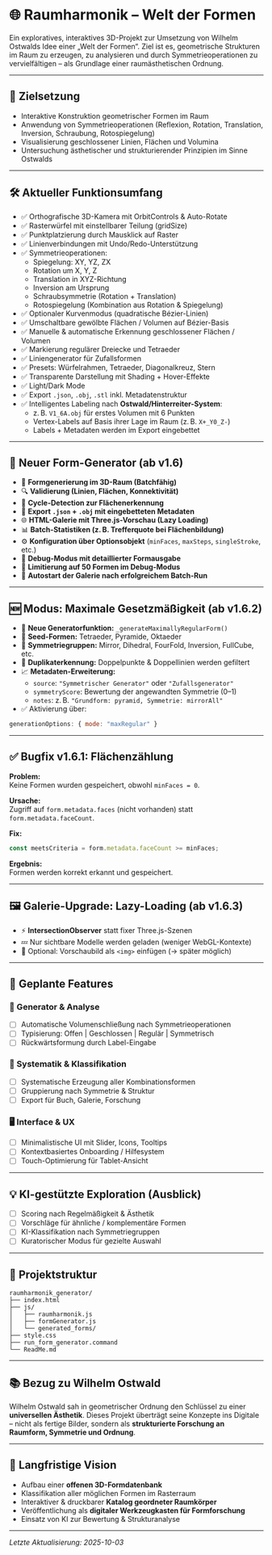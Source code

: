 
# 🌐 Raumharmonik – Welt der Formen

Ein exploratives, interaktives 3D-Projekt zur Umsetzung von Wilhelm Ostwalds Idee einer „Welt der Formen“. Ziel ist es, geometrische Strukturen im Raum zu erzeugen, zu analysieren und durch Symmetrieoperationen zu vervielfältigen – als Grundlage einer raumästhetischen Ordnung.

---

## 🎯 Zielsetzung

- Interaktive Konstruktion geometrischer Formen im Raum  
- Anwendung von Symmetrieoperationen (Reflexion, Rotation, Translation, Inversion, Schraubung, Rotospiegelung)  
- Visualisierung geschlossener Linien, Flächen und Volumina  
- Untersuchung ästhetischer und strukturierender Prinzipien im Sinne Ostwalds

---

## 🛠️ Aktueller Funktionsumfang

- ✅ Orthografische 3D-Kamera mit OrbitControls & Auto-Rotate  
- ✅ Rasterwürfel mit einstellbarer Teilung (gridSize)  
- ✅ Punktplatzierung durch Mausklick auf Raster  
- ✅ Linienverbindungen mit Undo/Redo-Unterstützung  
- ✅ Symmetrieoperationen:
  - Spiegelung: XY, YZ, ZX  
  - Rotation um X, Y, Z  
  - Translation in XYZ-Richtung  
  - Inversion am Ursprung  
  - Schraubsymmetrie (Rotation + Translation)  
  - Rotospiegelung (Kombination aus Rotation & Spiegelung)  
- ✅ Optionaler Kurvenmodus (quadratische Bézier-Linien)  
- ✅ Umschaltbare gewölbte Flächen / Volumen auf Bézier-Basis  
- ✅ Manuelle & automatische Erkennung geschlossener Flächen / Volumen  
- ✅ Markierung regulärer Dreiecke und Tetraeder  
- ✅ Liniengenerator für Zufallsformen  
- ✅ Presets: Würfelrahmen, Tetraeder, Diagonalkreuz, Stern  
- ✅ Transparente Darstellung mit Shading + Hover-Effekte  
- ✅ Light/Dark Mode  
- ✅ Export `.json`, `.obj`, `.stl` inkl. Metadatenstruktur  
- ✅ Intelligentes Labeling nach **Ostwald/Hinterreiter-System**:
  - z. B. `V1_6A.obj` für erstes Volumen mit 6 Punkten  
  - Vertex-Labels auf Basis ihrer Lage im Raum (z. B. `X+_Y0_Z-`)  
  - Labels + Metadaten werden im Export eingebettet

---

## 🔁 Neuer Form-Generator (ab v1.6)

- 🧩 **Formgenerierung im 3D-Raum (Batchfähig)**  
- 🔍 **Validierung (Linien, Flächen, Konnektivität)**  
- 🧠 **Cycle-Detection zur Flächenerkennung**  
- 💾 **Export `.json` + `.obj` mit eingebetteten Metadaten**  
- 🌐 **HTML-Galerie mit Three.js-Vorschau (Lazy Loading)**  
- 📊 **Batch-Statistiken (z. B. Trefferquote bei Flächenbildung)**  
- ⚙️ **Konfiguration über Optionsobjekt** (`minFaces`, `maxSteps`, `singleStroke`, etc.)  
- 🐞 **Debug-Modus mit detaillierter Formausgabe**  
- 🔄 **Limitierung auf 50 Formen im Debug-Modus**  
- 🚀 **Autostart der Galerie nach erfolgreichem Batch-Run**

---

## 🆕 Modus: Maximale Gesetzmäßigkeit (ab v1.6.2)

- 🔺 **Neue Generatorfunktion:** `_generateMaximallyRegularForm()`  
- 🔄 **Seed-Formen:** Tetraeder, Pyramide, Oktaeder  
- 🧭 **Symmetriegruppen:** Mirror, Dihedral, FourFold, Inversion, FullCube, etc.  
- 🔂 **Duplikaterkennung:** Doppelpunkte & Doppellinien werden gefiltert  
- 📈 **Metadaten-Erweiterung:**
  - `source`: `"Symmetrischer Generator"` oder `"Zufallsgenerator"`  
  - `symmetryScore`: Bewertung der angewandten Symmetrie (0–1)  
  - `notes`: z. B. `"Grundform: pyramid, Symmetrie: mirrorAll"`  
- ✅ Aktivierung über:
```js
generationOptions: { mode: "maxRegular" }
```

---

## ✅ Bugfix v1.6.1: Flächenzählung

**Problem:**  
Keine Formen wurden gespeichert, obwohl `minFaces = 0`.

**Ursache:**  
Zugriff auf `form.metadata.faces` (nicht vorhanden) statt `form.metadata.faceCount`.

**Fix:**  
```js
const meetsCriteria = form.metadata.faceCount >= minFaces;
```

**Ergebnis:**  
Formen werden korrekt erkannt und gespeichert.

---

## 🖼️ Galerie-Upgrade: Lazy-Loading (ab v1.6.3)

- ⚡ **IntersectionObserver** statt fixer Three.js-Szenen  
- 💤 Nur sichtbare Modelle werden geladen (weniger WebGL-Kontexte)  
- 🌄 Optional: Vorschaubild als `<img>` einfügen (→ später möglich)

---

## 📌 Geplante Features

### 🔧 Generator & Analyse
- [ ] Automatische Volumenschließung nach Symmetrieoperationen  
- [ ] Typisierung: Offen | Geschlossen | Regulär | Symmetrisch  
- [ ] Rückwärtsformung durch Label-Eingabe  

### 🧭 Systematik & Klassifikation
- [ ] Systematische Erzeugung aller Kombinationsformen  
- [ ] Gruppierung nach Symmetrie & Struktur  
- [ ] Export für Buch, Galerie, Forschung  

### 🖥️ Interface & UX
- [ ] Minimalistische UI mit Slider, Icons, Tooltips  
- [ ] Kontextbasiertes Onboarding / Hilfesystem  
- [ ] Touch-Optimierung für Tablet-Ansicht

---

## 💡 KI-gestützte Exploration (Ausblick)

- [ ] Scoring nach Regelmäßigkeit & Ästhetik  
- [ ] Vorschläge für ähnliche / komplementäre Formen  
- [ ] KI-Klassifikation nach Symmetriegruppen  
- [ ] Kuratorischer Modus für gezielte Auswahl

---

## 📁 Projektstruktur

```text
raumharmonik_generator/
├── index.html  
├── js/
│   ├── raumharmonik.js  
│   ├── formGenerator.js  
│   └── generated_forms/
├── style.css  
├── run_form_generator.command  
└── ReadMe.md  
```

---

## 📚 Bezug zu Wilhelm Ostwald

Wilhelm Ostwald sah in geometrischer Ordnung den Schlüssel zu einer **universellen Ästhetik**. Dieses Projekt überträgt seine Konzepte ins Digitale – nicht als fertige Bilder, sondern als **strukturierte Forschung an Raumform, Symmetrie und Ordnung**.

---

## 🧭 Langfristige Vision

- Aufbau einer **offenen 3D-Formdatenbank**  
- Klassifikation aller möglichen Formen im Rasterraum  
- Interaktiver & druckbarer **Katalog geordneter Raumkörper**  
- Veröffentlichung als **digitaler Werkzeugkasten für Formforschung**  
- Einsatz von KI zur Bewertung & Strukturanalyse  

---

*Letzte Aktualisierung: 2025-10-03*
